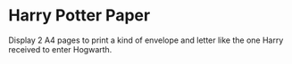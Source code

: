 # Harry Potter Paper

Display 2 A4 pages to print a kind of envelope and letter like the one Harry received to enter Hogwarth.
